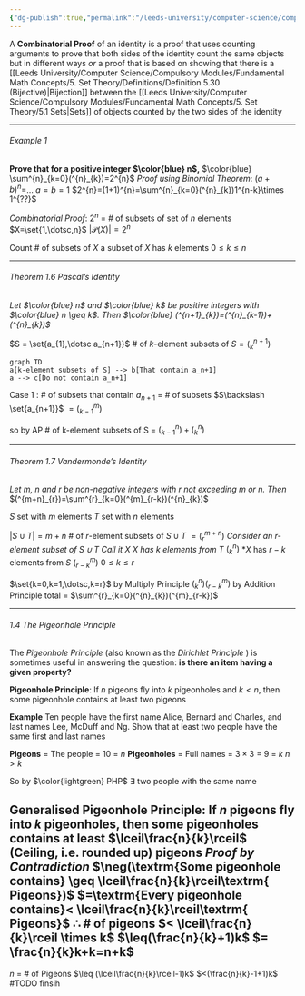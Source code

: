 ```yaml
---
{"dg-publish":true,"permalink":"/leeds-university/computer-science/compulsory-modules/discrete-mathematics/combinatorics/definitions/a-combinatorial-proof/"}
---
```


A **Combinatorial Proof** of an identity is a proof that uses counting arguments to prove that both sides of the identity count the same objects but in different ways *or* a proof that is based on showing that there is a [[Leeds University/Computer Science/Compulsory Modules/Fundamental Math Concepts/5. Set Theory/Definitions/Definition 5.30 (Bijective)\|Bijection]] between the [[Leeds University/Computer Science/Compulsory Modules/Fundamental Math Concepts/5. Set Theory/5.1 Sets\|Sets]] of objects counted by the two sides of the identity

---
###### Example 1
**Prove that for a positive integer $\color{blue} n$,** $\color{blue} \sum^{n}_{k=0}(^{n}_{k})=2^{n}$
*Proof using Binomial Theorem*:
$(a+b)^{n}=$…
$a=b=1$
$2^{n}=(1+1)^{n}=\sum^{n}_{k=0}(^{n}_{k})1^{n-k}\times 1^{??}$


*Combinatorial Proof*:
$2^{n}$ = # of subsets of  set of $n$ elements
$X=\set{1,\dotsc,n}$ $|\mathcal{P}(X)|=2^{n}$


Count # of subsets of $X$
a subset of $X$ has $k$ elements $0\leq k\leq n$

---
###### Theorem 1.6 Pascal’s Identity
*Let $\color{blue} n$ and $\color{blue} k$ be positive integers with $\color{blue} n \geq k$. Then $\color{blue} (^{n+1}_{k})=(^{n}_{k-1})+(^{n}_{k})$*

$S = \set{a_{1},\dotsc a_{n+1}}$
\# of $k$-element subsets of $S = (^{n+1}_{k})$

```mermaid
graph TD
a[k-element subsets of S] --> b[That contain a_n+1]
a --> c[Do not contain a_n+1]
```

Case 1 : # of subsets that contain $a_{n+1}$
\= # of subsets $S\backslash \set{a_{n+1}}$
$= (^{m}_{k-1})$

so by AP # of k-element subsets of S = $(^{n}_{k-1})+(^{n}_{k})$

---
###### Theorem 1.7 Vandermonde’s Identity
*Let $m$, $n$ and $r$ be non-negative integers with $r$ not exceeding $m$ or $n$. Then*
$(^{m+n}_{r})=\sum^{r}_{k=0}(^{m}_{r-k})(^{n}_{k})$

$S$ set with $m$ elements
$T$ set with $n$ elements

$|S\cup T|=m+n$
\# of $r$-element subsets of $S\cup T$
$=(^{m+n}_{r})$
*Consider an $r$-element subset of $S \cup T$*
*Call it $X$*
*$X$ has $k$ elements from $T$* $(^{n}_{k})$
*$X$ has $r-k$ elements from $S$ $(^{m}_{r-k})$
$0 \leq k \leq r$

$\set{k=0,k=1,\dotsc,k=r}$
by Multiply Principle $(^{n}_{k})(^{m}_{r-k})$
by Addition Principle total = $\sum^{r}_{k=0}(^{n}_{k})(^{m}_{r-k})$

---
###### 1.4 The Pigeonhole Principle
The *Pigeonhole Principle* (also known as the *Dirichlet Principle* ) is sometimes useful in answering the question: **is there an item having a given property?**

**Pigeonhole Principle**: If $n$ pigeons fly into $k$ pigeonholes and $k < n$, then some pigeonhole contains at least two pigeons

**Example**
Ten people have the first name Alice, Bernard and Charles, and last names Lee, McDuff and Ng. Show that at least two people have the same first and last names

**Pigeons** = The people = 10 = $n$
**Pigeonholes** = Full names = $3\times 3$ = $9$ = $k$
$n > k$

So by $\color{lightgreen} PHP$ $\exists$ two people with the same name


**Generalised Pigeonhole Principle**: If $n$ pigeons fly into $k$ pigeonholes, then some pigeonholes contains at least $\lceil\frac{n}{k}\rceil$ (Ceiling, i.e. rounded up) pigeons
*Proof by Contradiction*
$\neg(\textrm{Some pigeonhole contains} \geq \lceil\frac{n}{k}\rceil\textrm{ Pigeons})$
$=\textrm{Every pigeonhole contains}< \lceil\frac{n}{k}\rceil\textrm{ Pigeons}$
$\therefore$ # of pigeons $< \lceil\frac{n}{k}\rceil \times k$
$\leq(\frac{n}{k}+1)k$
$= \frac{n}{k}k+k=n+k$
---
$n$ = # of Pigeons $\leq (\lceil\frac{n}{k}\rceil-1)k$
$<(\frac{n}{k}-1+1)k$
#TODO finsih